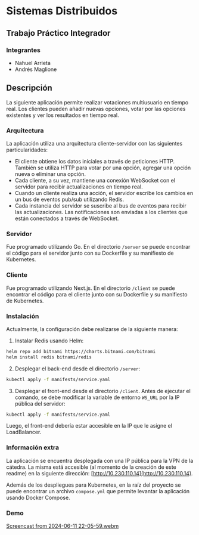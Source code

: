 # Sistemas Distribuidos
## Trabajo Práctico Integrador

### Integrantes
- Nahuel Arrieta
- Andrés Maglione

## Descripción
La siguiente aplicación permite realizar votaciones multiusuario en tiempo real. Los clientes pueden añadir nuevas opciones, votar por las opciones existentes y ver los resultados en tiempo real.

### Arquitectura
La aplicación utiliza una arquitectura cliente-servidor con las siguientes particularidades:
- El cliente obtiene los datos iniciales a través de peticiones HTTP. También se utiliza HTTP para votar por una opción, agregar una opción nueva o eliminar una opción.
- Cada cliente, a su vez, mantiene una conexión WebSocket con el servidor para recibir actualizaciones en tiempo real.
- Cuando un cliente realiza una acción, el servidor escribe los cambios en un bus de eventos pub/sub utilizando Redis.
- Cada instancia del servidor se suscribe al bus de eventos para recibir las actualizaciones. Las notificaciones son enviadas a los clientes que están conectados a través de WebSocket.

### Servidor
Fue programado utilizando Go. En el directorio `/server` se puede encontrar el código para el servidor junto con su Dockerfile y su manifiesto de Kubernetes.

### Cliente
Fue programado utilizando Next.js. En el directorio `/client` se puede encontrar el código para el cliente junto con su Dockerfile y su manifiesto de Kubernetes.

### Instalación
Actualmente, la configuración debe realizarse de la siguiente manera:
1. Instalar Redis usando Helm:
```bash
helm repo add bitnami https://charts.bitnami.com/bitnami
helm install redis bitnami/redis
```
2. Desplegar el back-end desde el directorio `/server`:
```bash
kubectl apply -f manifests/service.yaml
```

3. Desplegar el front-end desde el directorio `/client`. Antes de ejecutar el comando, se debe modificar la variable de entorno `WS_URL` por la IP pública del servidor:
```bash
kubectl apply -f manifests/service.yaml
```

Luego, el front-end debería estar accesible en la IP que le asigne el LoadBalancer.

### Información extra
La aplicación se encuentra desplegada con una IP pública para la VPN de la cátedra. La misma está accesible (al momento de la creación de este readme) en la siguiente dirección: [http://10.230.110.14](http://10.230.110.14).

Además de los despliegues para Kubernetes, en la raíz del proyecto se puede encontrar un archivo `compose.yml` que permite levantar la aplicación usando Docker Compose.

### Demo
[Screencast from 2024-06-11 22-05-59.webm](https://github.com/FING-Sistemas-Distribuidos-2024/PI-Arrieta-Maglione/assets/89352332/c6a6f6c1-3bb6-4376-8187-8354e2a9f1a5)

